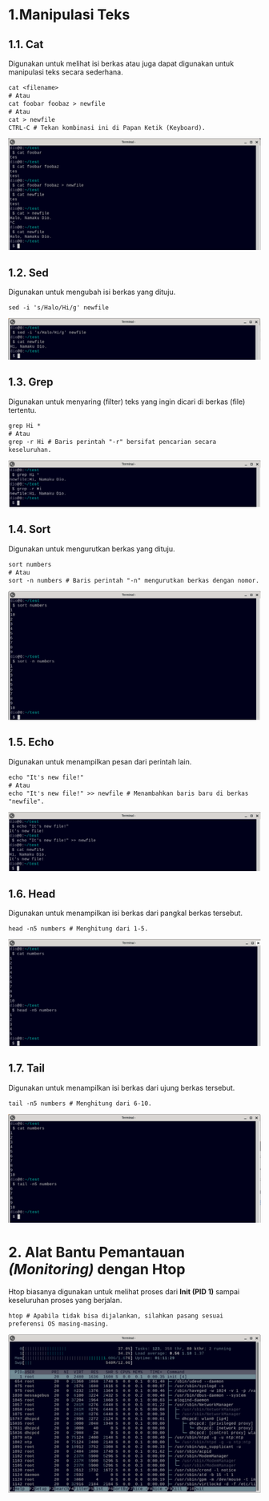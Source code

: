 # 1.Manipulasi Teks

## 1.1. Cat
Digunakan untuk melihat isi berkas atau juga dapat digunakan untuk manipulasi teks secara sederhana.

```shell
cat <filename>
# Atau
cat foobar foobaz > newfile
# Atau
cat > newfile
CTRL-C # Tekan kombinasi ini di Papan Ketik (Keyboard).
```
![230907_1](/assets/images/20230907_1.png)

## 1.2. Sed
Digunakan untuk mengubah isi berkas yang dituju.

```shell
sed -i 's/Halo/Hi/g' newfile
```

![230907_2](/assets/images/20230907_2.png)

## 1.3. Grep
Digunakan untuk menyaring (filter) teks yang ingin dicari di berkas (file) tertentu.

```shell
grep Hi *
# Atau
grep -r Hi # Baris perintah "-r" bersifat pencarian secara keseluruhan.
```

![230907_3](/assets/images/20230907_3.png)

## 1.4. Sort
Digunakan untuk mengurutkan berkas yang dituju.

```shell
sort numbers
# Atau
sort -n numbers # Baris perintah "-n" mengurutkan berkas dengan nomor.
```

![230907_4](/assets/images/20230907_4.png)

## 1.5. Echo
Digunakan untuk menampilkan pesan dari perintah lain.

```shell
echo "It's new file!"
# Atau
echo "It's new file!" >> newfile # Menambahkan baris baru di berkas "newfile".
```

![230907_5](/assets/images/20230907_5.png)

## 1.6. Head
Digunakan untuk menampilkan isi berkas dari pangkal berkas tersebut.

```shell
head -n5 numbers # Menghitung dari 1-5.
```

![230907_6](/assets/images/20230907_6.png)

## 1.7. Tail
Digunakan untuk menampilkan isi berkas dari ujung berkas tersebut.

```shell
tail -n5 numbers # Menghitung dari 6-10.
```

![230907_7](/assets/images/20230907_7.png)

# 2. Alat Bantu Pemantauan *(Monitoring)* dengan **Htop**
Htop biasanya digunakan untuk melihat proses dari **Init (PID 1)** sampai keseluruhan proses yang
berjalan.

```shell
htop # Apabila tidak bisa dijalankan, silahkan pasang sesuai preferensi OS masing-masing.
```

![230907_8](/assets/images/20230907_8.png)
